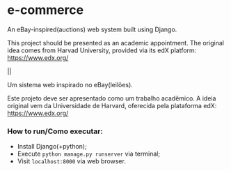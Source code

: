 # e-commerce
An eBay-inspired(auctions) web system built using Django.

This project should be presented as an academic appointment. The original idea comes from Harvad University, provided via its edX platform:
https://www.edx.org/

||

Um sistema web inspirado no eBay(leilões).

Este projeto deve ser apresentado como um trabalho acadêmico. A ideia original vem da Universidade de Harvard, oferecida pela plataforma edX:
https://www.edx.org/

### How to run/Como executar:
- Install Django(+python);
- Execute `python manage.py runserver` via terminal;
- Visit `localhost:8000` via web browser.
